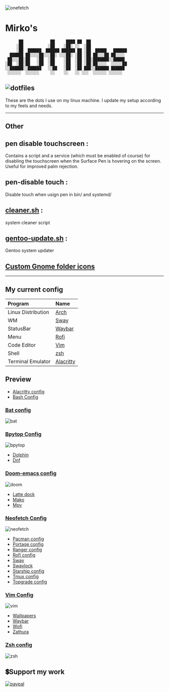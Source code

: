 ![onefetch](./img/onefetch.png)

# Mirko's

```
      ██            ██     ████ ██  ██
     ░██           ░██    ░██░ ░░  ░██
     ░██  ██████  ██████ ██████ ██ ░██  █████   ██████
  ██████ ██░░░░██░░░██░ ░░░██░ ░██ ░██ ██░░░██ ██░░░░
 ██░░░██░██   ░██  ░██    ░██  ░██ ░██░███████░░█████
░██  ░██░██   ░██  ░██    ░██  ░██ ░██░██░░░░  ░░░░░██
░░██████░░██████   ░░██   ░██  ░██ ███░░██████ ██████
 ░░░░░░  ░░░░░░     ░░    ░░   ░░ ░░░  ░░░░░░ ░░░░░░
```

![dotfiles](https://raw.githubusercontent.com/Mirko-r/dotfiles/main/img/Schermata%20da%202021-10-31%2009-06-34.png)
---

These are the dots I use on my linux machine. I update my setup according to my feels and needs.

---
## Other

## pen disable touchscreen :
Contains a script and a service (which must be enabled of course) for disabling the touchscreen when the Surface Pen is hovering on the screen. Useful for improved palm rejection.

## pen-disable touch :
Disable touch when usign pen 
in bin/ and systemd/

## [cleaner.sh](./cleaner.sh) :
system cleaner script

## [gentoo-update.sh](./gentoo-update.sh) :
Gentoo system updater

## [Custom Gnome folder icons](./.local/share/icons)

---

## My current config

| Program                             | Name                                                                                                                           |
| :---                                | :---                                                                                                                           |
| Linux Distribution                  | [Arch](https://archlinux.org/)                                                                                       |
| WM			              | [Sway](https://swaywm.org/)                                                                                  |
| StatusBar			      | [Waybar](https://github.com/Alexays/Waybar)                                                                                  |
| Menu		                      | [Rofi](https://github.com/davatorium/rofi)                                                                                  |
| Code Editor                         | [Vim](https://www.vim.org/)                                                                                                     |
| Shell                               | [zsh](https://www.zsh.org/)                                                                                                    |
| Terminal Emulator                   | [Alacritty](https://github.com/alacritty/alacritty)                                                                                                 |

## Preview

- [Alacritty config](./.config/alacritty/alacritty.yml)
- [Bash Config](./.bashrc)

### [Bat config](./.config/bat/config)

  ![bat](./img/bat.png)

### [Bpytop Config](./.config/bpytop/bpytop.conf)

  ![bpytop](./img/bpytop.png)

- [Dolphin](./.config/dolphinrc)
- [Dnf](./etc/dnf/)

### [Doom-emacs config](./.doom.d/)

  ![doom](./img/doom-emacs.png)

- [Latte dock](./.config/latte/Frosty.layout.latte)
- [Mako](./.config/mako/config)
- [Mpv](./.config/mpv)

### [Neofetch Config](./.config/neofetch/config.conf)

  ![neofetch](./img/neofetch.png)

- [Pacman config](./etc/pacman.conf)
- [Portage config](./etc/portage/make.conf)
- [Ranger config](./.config/ranger)
- [Rofi config](./.config/rofi/config.rasi)
- [Sway](./.config/sway/config)
- [Swaylock](./.config/swaylock/config)
- [Starship config](./.config/starship.toml)
- [Tmux config](./.config/tmux/tmux.conf)
- [Topgrade config](./.config/topgrade.toml)

### [Vim Config](./etc/vimrc)
  
  ![vim](./img/vim.png)

- [Wallpapers](https://github.com/Mirko-r/Wallpapers)
- [Waybar](./.config/waybar)
- [Wofi](./.config/wofi)
- [Zathura](./.config/zathura)

### [Zsh config](./.zshrc)

  ![zsh](./img/zsh.png)

## 💲Support my work

[![paypal](https://img.shields.io/badge/PayPal-00457C?style=for-the-badge&logo=paypal&logoColor=white)](https://paypal.me/stupidamentepod)

